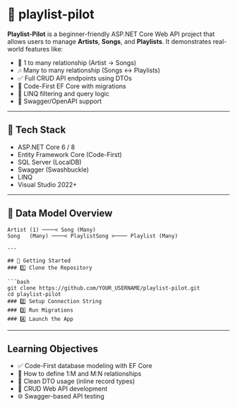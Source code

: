 # 🎵 playlist-pilot

**Playlist-Pilot** is a beginner-friendly ASP.NET Core Web API project that allows users to manage **Artists**, **Songs**, and **Playlists**. It demonstrates real-world features like:

- 🎤 1 to many relationship (Artist → Songs)
- 🎶 Many to many relationship (Songs ↔ Playlists)
- ✅ Full CRUD API endpoints using DTOs
- 🔄 Code-First EF Core with migrations
- 🔎 LINQ filtering and query logic
- 🧪 Swagger/OpenAPI support

---

## 🧱 Tech Stack

- ASP.NET Core 6 / 8
- Entity Framework Core (Code-First)
- SQL Server (LocalDB)
- Swagger (Swashbuckle)
- LINQ
- Visual Studio 2022+

---

## 📐 Data Model Overview

```plaintext
Artist (1) ────< Song (Many)
Song   (Many) ────< PlaylistSong >──── Playlist (Many)

---

## 🚀 Getting Started
### 1️⃣ Clone the Repository

```bash
git clone https://github.com/YOUR_USERNAME/playlist-pilot.git
cd playlist-pilot
### 2️⃣ Setup Connection String
### 3️⃣ Run Migrations
### 4️⃣ Launch the App
```
---

## Learning Objectives
- ✅ Code-First database modeling with EF Core
- 📐 How to define 1:M and M:N relationships
- 🧩 Clean DTO usage (inline record types)
- 🔧 CRUD Web API development
- 🌐 Swagger-based API testing

